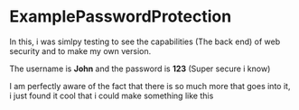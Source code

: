 # ExamplePasswordProtection

In this, i was simlpy testing to see the capabilities (The back end) of web security and to make my own version.

The username is **John**
and the password is **123**
(Super secure i know)

I am perfectly aware of the fact that there is so much more that goes into it, i just found it cool that i could make something like this
